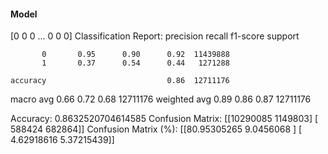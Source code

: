 #### Model
[0 0 0 ... 0 0 0]
Classification Report:
              precision    recall  f1-score   support

           0       0.95      0.90      0.92  11439888
           1       0.37      0.54      0.44   1271288

    accuracy                           0.86  12711176
   macro avg       0.66      0.72      0.68  12711176
weighted avg       0.89      0.86      0.87  12711176

Accuracy: 0.8632520704614585
Confusion Matrix:
[[10290085  1149803]
 [  588424   682864]]
Confusion Matrix (%):
[[80.95305265  9.0456068 ]
 [ 4.62918616  5.37215439]]
